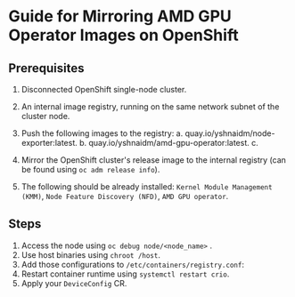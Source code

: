 # Guide for Mirroring AMD GPU Operator Images on OpenShift

## Prerequisites
1. Disconnected OpenShift single-node cluster.
2. An internal image registry, running on the same network subnet of the cluster node.
3. Push the following images to the registry:
	a.  quay.io/yshnaidm/node-exporter:latest.
	b.  quay.io/yshnaidm/amd-gpu-operator:latest.
	c. 
	
4. Mirror the OpenShift cluster's release image to the internal registry (can be found using `oc adm release info`).
5. The following should be already installed: `Kernel Module Management (KMM)`, `Node Feature Discovery (NFD)`, `AMD GPU operator`.


## Steps
1. Access the node using `oc debug node/<node_name>` . 
2. Use host binaries using `chroot /host`.
3. Add those configurations to `/etc/containers/registry.conf`:
4. Restart container runtime using `systemctl restart crio`.
5. Apply your `DeviceConfig` CR.


   
